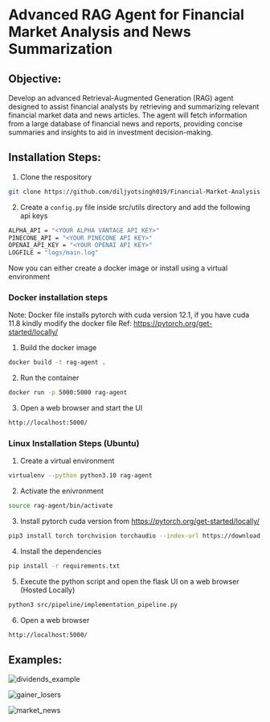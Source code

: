 # Advanced RAG Agent for Financial Market Analysis and News Summarization
## Objective:
Develop an advanced Retrieval-Augmented Generation (RAG) agent designed to assist financial analysts by retrieving and summarizing relevant financial market data and news articles. The agent will fetch information from a large database of financial news and reports, providing concise summaries and insights to aid in investment decision-making.

## Installation Steps:
1. Clone the respository
```sh
git clone https://github.com/diljyotsingh019/Financial-Market-Analysis.git
```
2. Create a `config.py` file inside src/utils directory and add the following api keys
```sh
ALPHA_API = "<YOUR ALPHA VANTAGE API KEY>"
PINECONE_API = "<YOUR PINECONE API KEY>"
OPENAI_API_KEY = "<YOUR OPENAI API KEY>"
LOGFILE = "logs/main.log"
```
Now you can either create a docker image or install using a virtual environment

### Docker installation steps
Note: Docker file installs pytorch with cuda version 12.1, if you have cuda 11.8 kindly modify the docker file 
Ref: https://pytorch.org/get-started/locally/

1. Build the docker image 
```sh
docker build -t rag-agent .  
```
2. Run the container
```sh
docker run -p 5000:5000 rag-agent 
```
3. Open a web browser and start the UI
```sh
http://localhost:5000/
```

### Linux Installation Steps (Ubuntu)
1. Create a virtual environment
```sh
virtualenv --python python3.10 rag-agent
```

2. Activate the enivronment
```sh
source rag-agent/bin/activate
```

3. Install pytorch cuda version from https://pytorch.org/get-started/locally/
```sh
pip3 install torch torchvision torchaudio --index-url https://download.pytorch.org/whl/cu121
```

4. Install the dependencies
```sh
pip install -r requirements.txt
```

5. Execute the python script and open the flask UI on a web browser (Hosted Locally) 
```sh
python3 src/pipeline/implementation_pipeline.py
```

6. Open a web browser
```sh
http://localhost:5000/
```

## Examples:
 ![dividends_example](https://github.com/user-attachments/assets/8e98b55d-1081-448a-bb44-1a44a6984564)
 
![gainer_losers](https://github.com/user-attachments/assets/cb78da3e-bb6c-4bd1-aa06-91e8782205de)

![market_news](https://github.com/user-attachments/assets/5fc763c4-d3d6-4423-88a7-3dcb640046c9)
